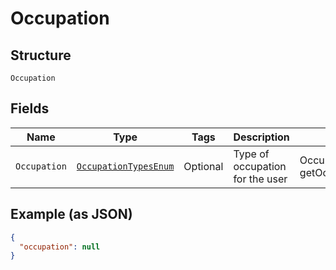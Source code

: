 
# Occupation

## Structure

`Occupation`

## Fields

| Name | Type | Tags | Description | Getter | Setter |
|  --- | --- | --- | --- | --- | --- |
| `Occupation` | [`OccupationTypesEnum`](../../doc/models/occupation-types-enum.md) | Optional | Type of occupation for the user | OccupationTypesEnum getOccupation() | setOccupation(OccupationTypesEnum occupation) |

## Example (as JSON)

```json
{
  "occupation": null
}
```

